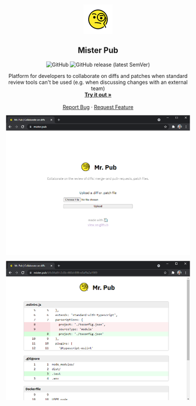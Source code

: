 <p align="center">
  <a href="https://github.com/vpukhanov/mr-pub">
    <img src="images/logo.png" alt="Logo" width="80" height="80">
  </a>

  <h2 align="center">Mister Pub</h2>

  <p align="center">
    <img alt="GitHub" src="https://img.shields.io/github/license/vpukhanov/mr-pub">
    <img alt="GitHub release (latest SemVer)" src="https://img.shields.io/github/v/release/vpukhanov/mr-pub?sort=semver">
  </p>

  <p align="center">
    Platform for developers to collaborate on diffs and patches when standard review tools 
    can't be used (e.g. when discussing changes with an external team)
    <br />
    <a href="https://mister.pub/"><strong>Try it out »</strong></a>
    <br />
    <br />
    <a href="https://github.com/vpukhanov/mr-pub/issues">Report Bug</a>
    ·
    <a href="https://github.com/vpukhanov/mr-pub/issues">Request Feature</a>
  </p>
</p>

![Mister Pub Main Page](images/screenshot-1.png)

![Mister Pub Diff Page](images/screenshot-2.png)
